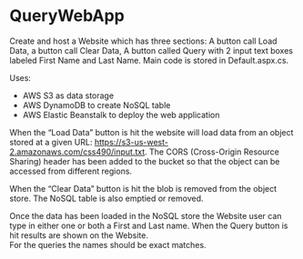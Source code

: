 # QueryWebApp
Create and host a Website which has three sections: A button call Load Data, a button call Clear Data, A button called Query with 2 input text boxes labeled First Name and Last Name. Main code is stored in Default.aspx.cs.

Uses:
- AWS S3 as data storage
- AWS DynamoDB to create NoSQL table
- AWS Elastic Beanstalk to deploy the web application

When the “Load Data” button is hit the website will load data from an object stored at a given 
URL: https://s3-us-west-2.amazonaws.com/css490/input.txt. The CORS (Cross-Origin Resource
Sharing) header has been added to the bucket so that the object can be accessed from different
regions.  

When the “Clear Data” button is hit the blob is removed from the object store. The NoSQL 
table is also emptied or removed.

Once the data has been loaded in the NoSQL store the Website user can type in either one or 
both a First and Last name.  When the Query button is hit results are shown on the Website.  
For the queries the names should be exact matches.

